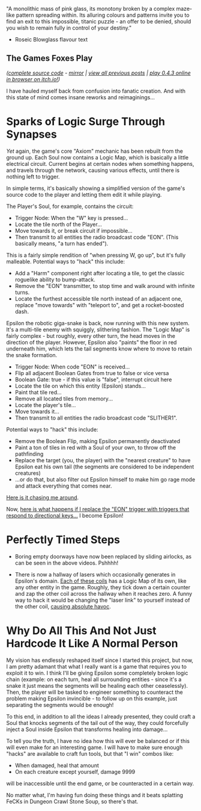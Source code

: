 "A monolithic mass of pink glass, its monotony broken by a complex maze-like pattern spreading within. Its alluring colours and patterns invite you to find an exit to this impossible, titanic puzzle - an offer to be denied, should you wish to remain fully in control of your destiny."

- Roseic Blowglass flavour text

## The Games Foxes Play
*([complete source code](https://github.com/Oneirical/The-Games-Foxes-Play) - [mirror](https://codeberg.org/Oneirical/The-Games-Foxes-Play) | [view all previous posts](https://github.com/Oneirical/The-Games-Foxes-Play/tree/main/design/Development%20Logs) | [play 0.4.3 online in browser on itch.io!](https://oneirical.itch.io/tgfp))*

I have hauled myself back from confusion into fanatic creation. And with this state of mind comes insane reworks and reimaginings...

# Sparks of Logic Surge Through Synapses

*Yet* again, the game's core "Axiom" mechanic has been rebuilt from the ground up. Each Soul now contains a Logic Map, which is basically a little electrical circuit. Current begins at certain nodes when something happens, and travels through the network, causing various effects, until there is nothing left to trigger.

In simple terms, it's basically showing a simplified version of the game's source code to the player and letting them edit it while playing.

The Player's Soul, for example, contains the circuit:

* Trigger Node: When the "W" key is pressed...
* Locate the tile north of the Player...
* Move towards it, or break circuit if impossible...
* Then transmit to all entities the radio broadcast code "EON". (This basically means, "a turn has ended").

This is a fairly simple rendition of "when pressing W, go up", but it's fully malleable. Potential ways to "hack" this include:

* Add a "Harm" component right after locating a tile, to get the classic roguelike ability to bump-attack.
* Remove the "EON" transmitter, to stop time and walk around with infinite turns.
* Locate the furthest accessible tile north instead of an adjacent one, replace "move towards" with "teleport to", and get a rocket-boosted dash.

Epsilon the robotic giga-snake is back, now running with this new system. It's a multi-tile enemy with squiggly, slithering fashion. The "Logic Map" is fairly complex - but roughly, every other turn, the head moves in the direction of the player. However, Epsilon also "paints" the floor in red underneath him, which lets the tail segments know where to move to retain the snake formation.

* Trigger Node: When code "EON" is received...
* Flip all adjacent Boolean Gates from true to false or vice versa
* Boolean Gate: true - if this value is "false", interrupt circuit here
* Locate the tile on which this entity (Epsilon) stands...
* Paint that tile red...
* Remove all located tiles from memory...
* Locate the player's tile...
* Move towards it...
* Then transmit to all entities the radio broadcast code "SLITHER1".

Potential ways to "hack" this include:

* Remove the Boolean Flip, making Epsilon permanently deactivated
* Paint a ton of tiles in red with a Soul of your own, to throw off the pathfinding
* Replace the target (you, the player) with the "nearest creature" to have Epsilon eat his own tail (the segments are considered to be independent creatures)
* ...or do that, but also filter out Epsilon himself to make him go rage mode and attack everything that comes near.

[Here is it chasing me around]().

Now, [here is what happens if I replace the "EON" trigger with triggers that respond to directional keys...]() I become Epsilon!

# Perfectly Timed Steps

* Boring empty doorways have now been replaced by sliding airlocks, as can be seen in the above videos. Pshhhh!

* There is now a hallway of lasers which occasionally generates in Epsilon's domain. [Each of these coils]() has a Logic Map of its own, like any other entity in the game. Roughly, they tick down a certain counter and zap the other coil across the hallway when it reaches zero. A funny way to hack it would be changing the "laser link" to yourself instead of the other coil, [causing absolute havoc]().

# Why Do All This And Not Just Hardcode It Like A Normal Person

My vision has endlessly reshaped itself since I started this project, but now, I am pretty adamant that what I really want is a game that requires you to exploit it to win. I think I'll be giving Epsilon some completely broken logic chain (example: on each turn, heal all surrounding entities - since it's a snake it just means the segments will be healing each other ceaselessly). Then, the player will be tasked to engineer something to counteract the problem making Epsilon invincible - to follow up on this example, just separating the segments would be enough!

To this end, in addition to all the ideas I already presented, they could craft a Soul that knocks segments of the tail out of the way, they could forcefully inject a Soul inside Epsilon that transforms healing into damage...

To tell you the truth, I have no idea how this will ever be balanced or if this will even make for an interesting game. I will have to make sure enough "hacks" are available to craft fun tools, but that "I win" combos like:

* When damaged, heal that amount
* On each creature except yourself, damage 9999

will be inaccessible until the end game, or be counteracted in a certain way.

No matter what, I'm having fun doing these things and it beats splatting FeCKs in Dungeon Crawl Stone Soup, so there's that.